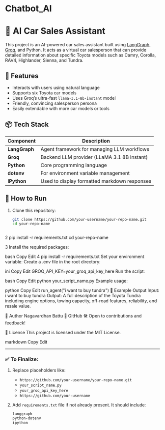 # Chatbot_AI

# 🚗 AI Car Sales Assistant

This project is an AI-powered car sales assistant built using [LangGraph](https://github.com/langchain-ai/langgraph), [Groq](https://groq.com/), and Python. It acts as a virtual car salesperson that can provide detailed information about specific Toyota models such as Camry, Corolla, RAV4, Highlander, Sienna, and Tundra.

## 🧠 Features

- Interacts with users using natural language
- Supports six Toyota car models
- Uses Groq’s ultra-fast `llama-3.1-8b-instant` model
- Friendly, convincing salesperson persona
- Easily extendable with more car models or tools

## 📦 Tech Stack

| Component | Description |
|----------|-------------|
| **LangGraph** | Agent framework for managing LLM workflows |
| **Groq** | Backend LLM provider (LLaMA 3.1 8B Instant) |
| **Python** | Core programming language |
| **dotenv** | For environment variable management |
| **IPython** | Used to display formatted markdown responses |

## 🚀 How to Run

1. Clone this repository:
   ```bash
   git clone https://github.com/your-username/your-repo-name.git
   cd your-repo-name



 2  pip install -r requirements.txt
 cd your-repo-name

3 Install the required packages:

bash
Copy
Edit
4 pip install -r requirements.txt
Set your environment variable:
Create a .env file in the root directory:

ini
Copy
Edit
GROQ_API_KEY=your_groq_api_key_here
Run the script:

bash
Copy
Edit
python your_script_name.py
Example usage:

python
Copy
Edit
run_agent("i want to buy tundra")
🧪 Example Output
Input: i want to buy tundra
Output: A full description of the Toyota Tundra including engine options, towing capacity, off-road features, reliability, and resale value.

👤 Author
Nagavardhan Battu
🔗 GitHub
🛠 Open to contributions and feedback!

📄 License
This project is licensed under the MIT License.

markdown
Copy
Edit

---

### ✅ To Finalize:

1. Replace placeholders like:
   - `https://github.com/your-username/your-repo-name.git`
   - `your_script_name.py`
   - `your_groq_api_key_here`
   - `https://github.com/your-username`

2. Add `requirements.txt` file if not already present. It should include:
   ```txt
   langgraph
   python-dotenv
   ipython

